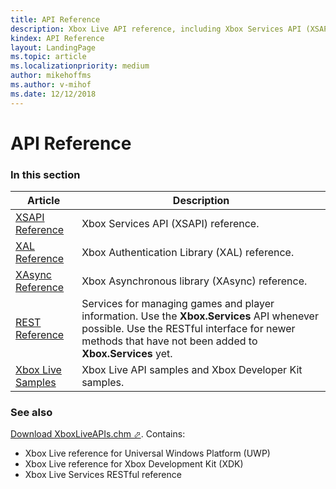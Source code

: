 ```yaml
---
title: API Reference
description: Xbox Live API reference, including Xbox Services API (XSAPI), WinRT, Xbox Authentication Library (XAL), XAsync, and RESTful APIs.
kindex: API Reference
layout: LandingPage
ms.topic: article
ms.localizationpriority: medium
author: mikehoffms
ms.author: v-mihof
ms.date: 12/12/2018
---
```


# API Reference


### In this section

| Article | Description |
|---------|-------------|
| [XSAPI Reference](xsapi/live-xsapi-nav.md) | Xbox Services API (XSAPI) reference. |
| [XAL Reference](xal/live-xal-nav.md) | Xbox Authentication Library (XAL) reference. |
| [XAsync Reference](xasync/live-xasync-nav.md) | Xbox Asynchronous library (XAsync) reference. |
| [REST Reference](xbox-live-rest/atoc-xboxlivews-reference.md) | Services for managing games and player information. Use the **Xbox.Services** API whenever possible. Use the RESTful interface for newer methods that have not been added to **Xbox.Services** yet. |
| [Xbox Live Samples](live-samples.md) | Xbox Live API samples and Xbox Developer Kit samples. |


### See also

<a href="https://aka.ms/xboxliveuwpdocs" target="_blank">Download XboxLiveAPIs.chm &#11008;</a>. Contains:
* Xbox Live reference for Universal Windows Platform (UWP)
* Xbox Live reference for Xbox Development Kit (XDK)
* Xbox Live Services RESTful reference
